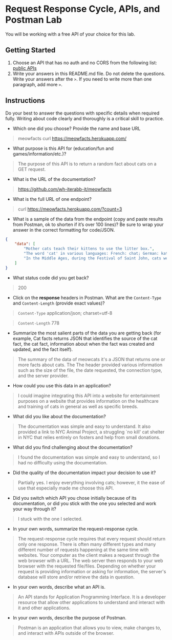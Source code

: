 # Request Response Cycle, APIs, and Postman Lab

You will be working with a free API of your choice for this lab.

## Getting Started

1. Choose an API that has no auth and no CORS from the following list: [public APIs](https://github.com/public-apis/public-apis)
1. Write your answers in this README.md file. Do not delete the questions. Write your answers after the `>`. If you need to write more than one paragraph, add more `>`.

## Instructions

Do your best to answer the questions with specific details when required fully. Writing about code clearly and thoroughly is a critical skill to practice. 

- Which one did you choose? Provide the name and base URL

> meowfacts
> curl https://meowfacts.herokuapp.com/

- What purpose is this API for (education/fun and games/information/etc.)?

> The purpose of this API is to return a random fact about cats on 
> a GET request.

- What is the URL of the documentation?

> https://github.com/wh-iterabb-it/meowfacts

- What is the full URL of one endpoint?

> curl https://meowfacts.herokuapp.com/?count=3

- What is a sample of the data from the endpoint (copy and paste results from Postman, ok to shorten if it’s over 100 lines)? Be sure to wrap your answer in the correct formatting for code/JSON.

```json
{
    "data": [
        "Mother cats teach their kittens to use the litter box.",
        "The word 'cat' in various languages: French: chat; German: katze; Italian: gatto; Spanish/Portugese: gato; Yiddish: kats; Maltese: qattus; Swedish/Norwegian: katt; Dutch: kat; Icelandic: kottur; Greek: catta; Hindu: katas; Japanese:neko; Polish: kot; Ukranian: kotuk; Hawiian: popoki; Russian: koshka; Latin: cattus; Egyptian: mau; Turkish: kedi; Armenian: Gatz; Chinese: mao; Arabic: biss; Indonesian: kucing; Bulgarian: kotka; Malay: kucing; Thai/Vietnamese: meo; Romanian: pisica; Lithuanian: katinas; Czech: kocka; Slovak: macka; Armenian: gatz; Basque: catua; Estonian: kass; Finnish: kissa; Swahili: paka.",
        "In the Middle Ages, during the Festival of Saint John, cats were burned alive in town squares."
    ]
}

```

- What status code did you get back?

> 200

- Click on the **response** headers in Postman. What are the `Content-Type` and `Content-Length` (provide exact values)?

> `Content-Type` application/json; charset=utf-8

> `Content-Length` 778

- Summarize the most salient parts of the data you are getting back (for example, Cat facts returns JSON that identifies the source of the cat fact, the cat fact, information about when the fact was created and updated, and the fact itself).

> The summary of the data of meowcats it's a JSON that returns one 
> or more facts about cats. The The header provided various
> information such as the size of the file, the date requested,
> the connection type, and the server provider.

- How could you use this data in an application?

> I could imagine integrating this API into a website for 
> entertainment purposes on a website that provides information on 
> the healthcare and training of cats in general as well as 
> specific breeds.

- What did you like about the documentation?

> The documentation was simple and easy to understand. It also
> provided a link to NYC Animal Project, a struggling `no kill'
> cat shelter in NYC that relies entirely on fosters and help
> from small donations.

- What did you find challenging about the documentation?

> I found the documentation was simple and easy to understand, so 
> I had no difficulty using the documentation.

- Did the quality of the documentation impact your decision to use it?

> Partially yes. I enjoy everything involving cats; however, it
> the ease of use that especially made me choose this API.

- Did you switch which API you chose initially because of its documentation, or did you stick with the one you selected and work your way through it?

> I stuck with the one I selected.

- In your own words, summarize the request-response cycle.

> The request-response cycle requires that every request should
> return only one response. There is often many different types
> and many different number of requests happening at the same time
> with websites. Your computer as the client makes a request 
> through the web browser with a URL. The web server then
> responds to your web browser with the requested file/files.
> Depending on whether your request is providing information or
> asking for information, the server's database will store and/or
> retrieve the data in question. 

- In your own words, describe what an API is.

> An API stands for Application Programming Interface. It is a 
> developer resource that allow other applications to understand
> and interact with it and other applications.

- In your own words, describe the purpose of Postman.

> Postman is an application that allows you to view, make changes 
> to, and interact with APIs outside of the browser.
